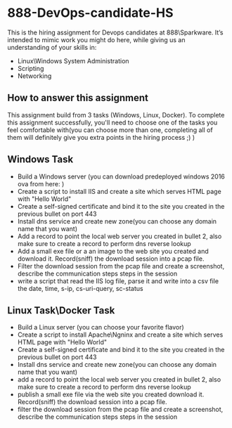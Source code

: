 # 888-DevOps-candidate-HS
This is the hiring assignment for Devops candidates at 888\Sparkware. It’s intended to mimic work you might do here, while giving us an understanding of your skills in: 

  - Linux\Windows System Administration
  - Scripting
  - Networking
  
## How to answer this assignment
This assignment build from 3 tasks (Windows, Linux, Docker). To complete this assignment successfully, you'll need to choose one of the tasks you feel comfortable with(you can choose more than one, completing all of them will definitely give you extra points in the hiring process ;) )

## Windows Task

  - Build a Windows server (you can download predeployed windows 2016 ova from here: )
  - Create a script to install IIS and create a site which serves HTML page with "Hello World"
  - Create a self-signed certificate and bind it to the site you created in the previous bullet on port 443
  - Install dns service and create new zone(you can choose any domain name that you want)
  - Add a record to point the local web server you created in bullet 2, also make sure to create a record to perform dns reverse lookup
  - Add a small exe file or a an image to the web site you created and download it. Record(sniff) the download session into a pcap file.
  - Filter the download session from the pcap file and create a screenshot, describe the communication steps steps in the session
  - write a script that read the IIS log file, parse it and write into a csv file the date, time, s-ip, cs-uri-query, sc-status

## Linux Task\Docker Task

- Build a Linux server (you can choose your favorite flavor)
- Create a script to install Apache\Ngninx and create a site which serves HTML page with "Hello World"
- Create a self-signed certificate and bind it to the site you created in the previous bullet on port 443
- Install dns service and create new zone(you can choose any domain name that you want)
- add a record to point the local web server you created in bullet 2, also make sure to create a record to perform dns reverse lookup
- publish a small exe file via the web site you created download it. Record(sniff) the download session into a pcap file.
- filter the download session from the pcap file and create a screenshot, describe the communication steps steps in the session

